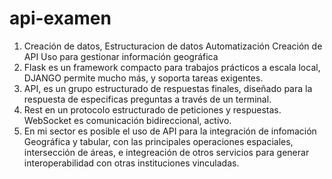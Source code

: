 # api-examen

1.  Creación de datos, 
    Estructuracion de datos
    Automatización
    Creación de API
    Uso para gestionar información geográfica
2.  Flask es un framework compacto para trabajos prácticos a escala local, DJANGO permite mucho más, y soporta tareas exigentes.
3.  API, es un grupo estructurado de respuestas finales, diseñado para la respuesta de especificas preguntas a través de un terminal.
4.  Rest en un protocolo estructurado de peticiones y respuestas.
    WebSocket es comunicación bidireccional, activo.
5.  En mi sector es posible el uso de API para la integración de infomación Geográfica y tabular, con las principales operaciones espaciales, 
    intersección de áreas, e integreación de otros servicios para generar interoperabilidad con otras instituciones vinculadas.